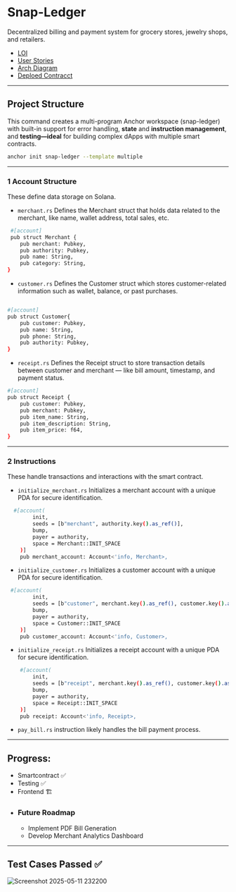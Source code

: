 # Snap-Ledger
   Decentralized billing and payment system for grocery stores, jewelry shops, and retailers.


- [LOI](https://drive.google.com/file/d/1wddBJg6hhf1RyDO8-4cg022pYHrjt1UT/view?usp=drive_link)
- [User Stories](https://drive.google.com/file/d/1N8JoGFYLxS5q9EFpGWUFtQKNQQaTl_mI/view?usp=drive_link)
- [Arch Diagram](https://drive.google.com/file/d/1FeGMniJcwng4vjaIi-iUhED9kEeq-WVK/view?usp=drive_link)
- [Deploed Contracct](https://explorer.solana.com/address/4M1ztMqBFjsZnhoTN1kbrKGzbNwRPSg64DQFgMKDorSw?cluster=devnet)

---

## Project Structure
This command creates a multi-program Anchor workspace (snap-ledger) with built-in support for error handling, **state** and **instruction management**, and **testing—ideal** for building complex dApps with multiple smart contracts.

```bash 
anchor init snap-ledger --template multiple
```
---
### 1 Account Structure 
These define data storage on Solana.
- ``` merchant.rs ``` Defines the Merchant struct that holds data related to the merchant, like name, wallet address, total sales, etc.

``` bash
 #[account]
 pub struct Merchant {
    pub merchant: Pubkey,    
    pub authority: Pubkey,  
    pub name: String,        
    pub category: String,     
}  

```

- ``` customer.rs ``` Defines the Customer struct which stores customer-related information such as wallet, balance, or past purchases.


``` bash

#[account]
pub struct Customer{
    pub customer: Pubkey,     
    pub name: String,         
    pub phone: String,        
    pub authority: Pubkey,   
}


```

- ``` receipt.rs ``` Defines the Receipt struct to store transaction details between customer and merchant — like bill amount, timestamp, and payment status.


``` bash
#[account]
pub struct Receipt {
    pub customer: Pubkey,      
    pub merchant: Pubkey,     
    pub item_name: String,          
    pub item_description: String,  
    pub item_price: f64,            
}
```
---

### 2 Instructions
These handle transactions and interactions with the smart contract.

- ``` initialize_merchant.rs ``` Initializes a merchant account with a unique PDA for secure identification.
``` bash
  #[account(
        init,
        seeds = [b"merchant", authority.key().as_ref()],
        bump,
        payer = authority,
        space = Merchant::INIT_SPACE
    )]
    pub merchant_account: Account<'info, Merchant>,

```

- ``` initialize_customer.rs ``` Initializes a customer account with a unique PDA for secure identification.
``` bash
 #[account(
        init,
        seeds = [b"customer", merchant.key().as_ref(), customer.key().as_ref()],
        bump,
        payer = authority,
        space = Customer::INIT_SPACE
    )]
    pub customer_account: Account<'info, Customer>, 

```


- ``` initialize_receipt.rs ``` Initializes a receipt account with a unique PDA for secure identification.

``` bash
    #[account(
        init,
        seeds = [b"receipt", merchant.key().as_ref(), customer.key().as_ref()],
        bump,
        payer = authority,
        space = Receipt::INIT_SPACE
    )]
    pub receipt: Account<'info, Receipt>,
```
- ``` pay_bill.rs ``` instruction likely handles the bill payment process. 
---


## Progress: 
- Smartcontract ✅
- Testing ✅
- Frontend 🏗️
- ### Future Roadmap
   - Implement PDF Bill Generation
   - Develop Merchant Analytics Dashboard
---
## Test Cases Passed ✅
![Screenshot 2025-05-11 232200](https://github.com/user-attachments/assets/f86d7dc4-0287-43d7-a61b-ad491ca2b872)
